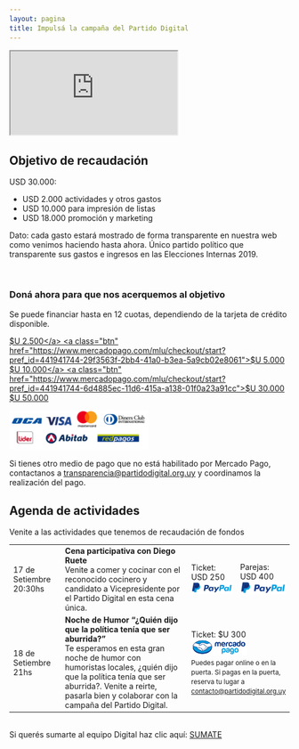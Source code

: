 ```yaml
---
layout: pagina
title: Impulsá la campaña del Partido Digital
---
```


<script src="/assets/js/jquery.stepProgressBar.js"></script>
<script src="/assets/js/quieroapoyar.js"></script>

<div class="row">
    <div class="col-lg-8">
        <div class="embed-responsive embed-responsive-16by9">
            <iframe class="embed-responsive-item" src="https://www.youtube.com/embed/vQEoXqoFccE?rel=0" allowfullscreen></iframe>
        </div>
    </div>
</div>

## Objetivo de recaudación
USD 30.000:
 - USD 2.000 actividades y otros gastos
 - USD 10.000 para impresión de listas
 - USD 18.000 promoción y marketing

Dato: cada gasto estará mostrado de forma transparente en nuestra web como venimos haciendo hasta ahora. <i class="fa fa-trophy" aria-hidden="true"></i> Único partido político que transparente sus gastos e ingresos en las Elecciones Internas 2019. 

<div id="objetivos"></div><br>

### Doná ahora para que nos acerquemos al objetivo
Se puede financiar hasta en 12 cuotas, dependiendo de la tarjeta de crédito disponible.

<a class="btn" href="https://www.mercadopago.com/mlu/checkout/start?pref_id=441941744-651d7b7d-2c29-42ed-a6f2-4e5b60731c6b">$U 2.500</a>
<a class="btn" href="https://www.mercadopago.com/mlu/checkout/start?pref_id=441941744-29f3563f-2bb4-41a0-b3ea-5a9cb02e8061">$U 5.000</a>
<a class="btn" href="https://www.mercadopago.com/mlu/checkout/start?pref_id=441941744-2a878a99-5e88-4f25-8b3d-a95bb6b6f8a3">$U 10.000</a>
<a class="btn" href="https://www.mercadopago.com/mlu/checkout/start?pref_id=441941744-6d4885ec-11d6-415a-a138-01f0a23a91cc">$U 30.000</a>
<a class="btn" href="https://www.mercadopago.com/mlu/checkout/start?pref_id=441941744-4436b482-14a7-4748-b6fa-07d725fb3f49">$U 50.000</a>

<img width="250" src="/assets/img/logos_pagos.png" />

Si tienes otro medio de pago que no está habilitado por Mercado Pago, contactanos a [transparencia@partidodigital.org.uy](mailto:transparencia@partidodigital.org.uy) y coordinamos la realización del pago.

## Agenda de actividades

Venite a las actividades que tenemos de recaudación de fondos

<table class="table table-bordered m-0">
  <tbody>
    <tr>
      <td width="20%" class="text-center">17 de Setiembre <br>20:30hs</td>
      <td width="50%"><b>Cena participativa con Diego Ruete</b><br>Venite a comer y cocinar con el reconocido cocinero y candidato a Vicepresidente por el Partido Digital en esta cena única.</td>
      <td width="15%" class="text-center">Ticket: USD 250<br><a href="http://bit.ly/CenaConRuete1pers"><img width="100" src="/assets/img/logo_paypal.png" /></a></td>
      <td width="15%" class="text-center">Parejas: USD 400<br><a href="http://bit.ly/CenaConRuete2pers"><img width="100" src="/assets/img/logo_paypal.png" /></a></td>
    </tr>
    <tr>
      <td width="20%" class="text-center">18 de Setiembre <br>21hs</td>
      <td width="60%"><b>Noche de Humor “¿Quién dijo que la política tenía que ser aburrida?”</b><br>Te esperamos en esta gran noche de humor con humoristas locales, ¿quién dijo que la política tenía que ser aburrida?. Venite a reirte, pasarla bien y colaborar con la campaña del Partido Digital.</td>
      <td width="15%" colspan="2" class="text-center">Ticket: $U 300<br><a href="https://www.mercadopago.com/mlu/checkout/start?pref_id=441941744-347acaec-c1c4-44bc-b385-2d299647c135"><img width="100" src="/assets/img/logo_mercadopago.png" /></a><br><small>Puedes pagar online o en la puerta. Si pagas en la puerta, reserva tu lugar a <a href="mailto:contacto@partidodigital.org.uy">contacto@partidodigital.org.uy</a></small></td>
    </tr>
  </tbody>
</table>
<br>
Si querés sumarte al equipo Digital haz clic aquí: <a href="/voluntariado" class="btn">SUMATE</a>

